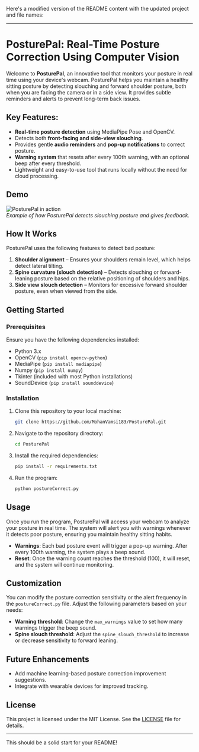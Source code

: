 Here's a modified version of the README content with the updated project and file names:

---

# PosturePal: Real-Time Posture Correction Using Computer Vision

Welcome to **PosturePal**, an innovative tool that monitors your posture in real time using your device's webcam. PosturePal helps you maintain a healthy sitting posture by detecting slouching and forward shoulder posture, both when you are facing the camera or in a side view. It provides subtle reminders and alerts to prevent long-term back issues.

## Key Features:

- **Real-time posture detection** using MediaPipe Pose and OpenCV.
- Detects both **front-facing and side-view slouching**.
- Provides gentle **audio reminders** and **pop-up notifications** to correct posture.
- **Warning system** that resets after every 100th warning, with an optional beep after every threshold.
- Lightweight and easy-to-use tool that runs locally without the need for cloud processing.

## Demo

![PosturePal in action](demo.gif)  
_Example of how PosturePal detects slouching posture and gives feedback._

## How It Works

PosturePal uses the following features to detect bad posture:

1. **Shoulder alignment** – Ensures your shoulders remain level, which helps detect lateral tilting.
2. **Spine curvature (slouch detection)** – Detects slouching or forward-leaning posture based on the relative positioning of shoulders and hips.
3. **Side view slouch detection** – Monitors for excessive forward shoulder posture, even when viewed from the side.

## Getting Started

### Prerequisites

Ensure you have the following dependencies installed:

- Python 3.x
- OpenCV (`pip install opencv-python`)
- MediaPipe (`pip install mediapipe`)
- Numpy (`pip install numpy`)
- Tkinter (included with most Python installations)
- SoundDevice (`pip install sounddevice`)

### Installation

1. Clone this repository to your local machine:

   ```bash
   git clone https://github.com/MohanVamsi183/PosturePal.git
   ```

2. Navigate to the repository directory:

   ```bash
   cd PosturePal
   ```

3. Install the required dependencies:

   ```bash
   pip install -r requirements.txt
   ```

4. Run the program:

   ```bash
   python postureCorrect.py
   ```

## Usage

Once you run the program, PosturePal will access your webcam to analyze your posture in real time. The system will alert you with warnings whenever it detects poor posture, ensuring you maintain healthy sitting habits.

- **Warnings**: Each bad posture event will trigger a pop-up warning. After every 100th warning, the system plays a beep sound.
- **Reset**: Once the warning count reaches the threshold (100), it will reset, and the system will continue monitoring.

## Customization

You can modify the posture correction sensitivity or the alert frequency in the `postureCorrect.py` file. Adjust the following parameters based on your needs:

- **Warning threshold**: Change the `max_warnings` value to set how many warnings trigger the beep sound.
- **Spine slouch threshold**: Adjust the `spine_slouch_threshold` to increase or decrease sensitivity to forward leaning.

## Future Enhancements

- Add machine learning-based posture correction improvement suggestions.
- Integrate with wearable devices for improved tracking.

## License

This project is licensed under the MIT License. See the [LICENSE](LICENSE) file for details.

---

This should be a solid start for your README!
